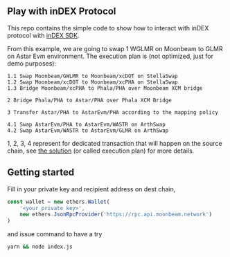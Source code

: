 ## Play with inDEX Protocol

This repo contains the simple code to show how to interact with inDEX protocol with
[inDEX SDK](https://github.com/Phala-Network/index-sdk).

From this example, we are going to swap 1 WGLMR on Moonbeam to GLMR on Astar Evm environment.
The execution plan is (not optimized, just for demo purposes):
```
1.1 Swap Moonbeam/GWLMR to Moonbeam/xcDOT on StellaSwap
1.2 Swap Moonbeam/xcDOT to Moonbeam/xcPHA on StellaSwap
1.3 Bridge Moonbeam/xcPHA to Phala/PHA over Moonbeam XCM bridge

2 Bridge Phala/PHA to Astar/PHA over Phala XCM Bridge

3 Transfer Astar/PHA to AstarEvm/PHA according to the mapping policy

4.1 Swap AstarEvm/PHA to AstarEvm/WASTR on ArthSwap
4.2 Swap AstarEvm/WASTR to AstarEvm/GLMR on ArthSwap
```
1, 2, 3, 4 represent for dedicated transaction that will happen on the source chain, see [the solution](./test-solution.json) (or called execution plan) for more details.

## Getting started

Fill in your private key and recipient address on dest chain,

```javascript
const wallet = new ethers.Wallet(
    '<your private key>',
    new ethers.JsonRpcProvider('https://rpc.api.moonbeam.network')
)
```
and issue command to have a try

```sh
yarn && node index.js
```
